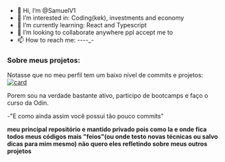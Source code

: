 - 👋 Hi, I’m @SamuelV1
- 👀 I’m interested in: Coding(kek), investments and economy 
- 🌱 I’m currently learning: React and Typescript
- 💞️ I’m looking to collaborate anywhere ppl accept me to
- 📫 How to reach me: _-_-_-_-_-

<!---
SamuelV1/SamuelV1 is a ✨ special ✨ repository because its `README.md` (this file) appears on your GitHub profile.
You can click the Preview link to take a look at your changes.
--->
### Sobre meus projetos:
Notasse que no meu perfil tem um baixo nível de commits e projetos:
[![card](https://github-readme-stats.vercel.app/api?username=SamuelV1&theme=dark)](https://github.com/SamuelV1/)


Porem sou na verdade bastante ativo, participo de bootcamps e faço o curso da Odin.

-"E como ainda assim você possui tão pouco commits"

**meu principal repositório e mantido privado pois como la e onde fica todos meus códigos mais "feios"(ou onde testo novas técnicas ou salvo dicas para mim mesmo) não quero eles refletindo sobre meus outros projetos**

#
